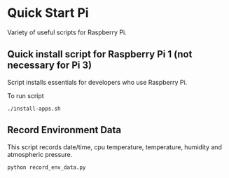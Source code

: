 # Quick Start Pi
Variety of useful scripts for Raspberry Pi.

## Quick install script for Raspberry Pi 1 (not necessary for Pi 3)

Script installs essentials for developers who use Raspberry Pi.

To run script
```
./install-apps.sh
```

## Record Environment Data
This script records date/time, cpu temperature, temperature, humidity and atmospheric pressure.
```
python record_env_data.py
```

